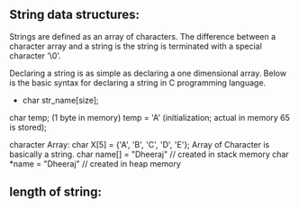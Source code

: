 ## String data structures:
Strings are defined as an array of characters. The difference between a character array and a string is the string is terminated with a special character ‘\0’.

Declaring a string is as simple as declaring a one dimensional array. Below is the basic syntax for declaring a string in C programming language.

- char str_name[size];

char temp; (1 byte in memory)
temp = 'A' (initialization; actual in memory 65 is stored);

character Array:
char X[5] = {'A', 'B', 'C', 'D', 'E'};
Array of Character is basically  a string.
char name[] = "Dheeraj" // created in stack memory
char *name = "Dheeraj" // created in heap memory




## length of string:
